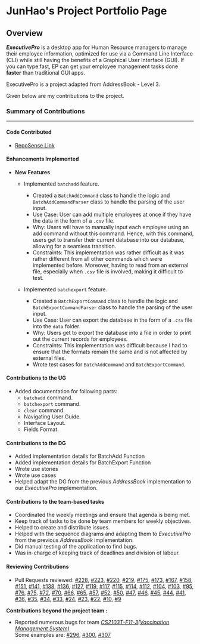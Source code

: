 # JunHao's Project Portfolio Page

## Overview

***ExecutivePro*** is a desktop app for Human Resource managers to manage their employee information, 
optimized for use via a Command Line Interface (CLI) while still having the benefits of a Graphical User Interface (GUI).
If you can type fast, EP can get your employee management tasks done **faster** than traditional GUI apps.

ExecutivePro is a project adapted from AddressBook - Level 3.

Given below are my contributions to the project.

### Summary of Contributions

---

#### Code Contributed 

* [RepoSense Link](https://nus-cs2103-ay2223s2.github.io/tp-dashboard/?search=junhao247&breakdown=true&sort=groupTitle&sortWithin=title&since=2023-02-17&timeframe=commit&mergegroup=&groupSelect=groupByRepos&checkedFileTypes=docs~functional-code~test-code~other)

#### Enhancements Implemented
* **New Features**
    * Implemented `batchadd` feature.
        * Created a `BatchAddCommand` class to handle the logic
          and `BatchAddCommandParser` class to handle the parsing of the user input.
        * Use Case: User can add multiple employees at once if they have the data in the form of a `.csv` file.
        * Why: Users will have to manually input each employee using an add command without this command. Hence, with 
          this command, users get to transfer their current database into our database,
          allowing for a seamless transition.
        * Constraints: This implementation was rather difficult as it was rather different from all other commands
          which were implemented before. Moreover, having to read from an external file,
          especially when `.csv` file is involved, making it difficult to test.
      
  * Implemented `batchexport` feature.
      * Created a `BatchExportCommand` class to handle the logic
        and `BatchExportCommandParser` class to handle the parsing of the user input.
      * Use Case: User can export the database in the form of a `.csv` file into the `data` folder.
      * Why: Users get to export the database into a file in order to print out the current records for employees.
      * Constraints: This implementation was difficult because I had to ensure that the formats remain the same
        and is not affected by external files.
    * Wrote test cases for `BatchAddCommand` and `BatchExportCommand`.


#### Contributions to the UG
* Added documentation for following parts:
    * `batchadd` command.
    * `batchexport` command.
    * `clear` command.
    * Navigating User Guide.
    * Interface Layout.
    * Fields Format.

#### Contributions to the DG
* Added implementation details for BatchAdd Function
* Added implementation details for BatchExport Function
* Wrote use stories
* Wrote use cases
* Helped adapt the DG from the previous _AddressBook_ implementation to our _ExecutivePro_ implementation.


#### Contributions to the team-based tasks
* Coordinated the weekly meetings and ensure that agenda is being met.
* Keep track of tasks to be done by team members for weekly objectives.
* Helped to create and distribute issues.
* Helped with the sequence diagrams and adapting them to _ExecutivePro_ from the previous _AddressBook_ implementation.
* Did manual testing of the application to find bugs.
* Was in-charge of keeping track of deadlines and division of labour.

#### Reviewing Contributions
* Pull Requests reviewed:
  [#228](https://github.com/AY2223S2-CS2103T-W09-4/tp/pull/228),
  [#223](https://github.com/AY2223S2-CS2103T-W09-4/tp/pull/223),
  [#220](https://github.com/AY2223S2-CS2103T-W09-4/tp/pull/220),
  [#219](https://github.com/AY2223S2-CS2103T-W09-4/tp/pull/219),
  [#175](https://github.com/AY2223S2-CS2103T-W09-4/tp/pull/175),
  [#173](https://github.com/AY2223S2-CS2103T-W09-4/tp/pull/173),
  [#167](https://github.com/AY2223S2-CS2103T-W09-4/tp/pull/167),
  [#158](https://github.com/AY2223S2-CS2103T-W09-4/tp/pull/158),
  [#151](https://github.com/AY2223S2-CS2103T-W09-4/tp/pull/151),
  [#141](https://github.com/AY2223S2-CS2103T-W09-4/tp/pull/141),
  [#138](https://github.com/AY2223S2-CS2103T-W09-4/tp/pull/138),
  [#136](https://github.com/AY2223S2-CS2103T-W09-4/tp/pull/136),
  [#127](https://github.com/AY2223S2-CS2103T-W09-4/tp/pull/127),
  [#119](https://github.com/AY2223S2-CS2103T-W09-4/tp/pull/119),
  [#117](https://github.com/AY2223S2-CS2103T-W09-4/tp/pull/117),
  [#115](https://github.com/AY2223S2-CS2103T-W09-4/tp/pull/115),
  [#114](https://github.com/AY2223S2-CS2103T-W09-4/tp/pull/114),
  [#112](https://github.com/AY2223S2-CS2103T-W09-4/tp/pull/112),
  [#104](https://github.com/AY2223S2-CS2103T-W09-4/tp/pull/104),
  [#103](https://github.com/AY2223S2-CS2103T-W09-4/tp/pull/103),
  [#95](https://github.com/AY2223S2-CS2103T-W09-4/tp/pull/95),
  [#76](https://github.com/AY2223S2-CS2103T-W09-4/tp/pull/76),
  [#75](https://github.com/AY2223S2-CS2103T-W09-4/tp/pull/75),
  [#72](https://github.com/AY2223S2-CS2103T-W09-4/tp/pull/72),
  [#70](https://github.com/AY2223S2-CS2103T-W09-4/tp/pull/70),
  [#66](https://github.com/AY2223S2-CS2103T-W09-4/tp/pull/66),
  [#65](https://github.com/AY2223S2-CS2103T-W09-4/tp/pull/65),
  [#57](https://github.com/AY2223S2-CS2103T-W09-4/tp/pull/57),
  [#52](https://github.com/AY2223S2-CS2103T-W09-4/tp/pull/52),
  [#50](https://github.com/AY2223S2-CS2103T-W09-4/tp/pull/50),
  [#47](https://github.com/AY2223S2-CS2103T-W09-4/tp/pull/47),
  [#46](https://github.com/AY2223S2-CS2103T-W09-4/tp/pull/46),
  [#45](https://github.com/AY2223S2-CS2103T-W09-4/tp/pull/45),
  [#44](https://github.com/AY2223S2-CS2103T-W09-4/tp/pull/44),
  [#41](https://github.com/AY2223S2-CS2103T-W09-4/tp/pull/41),
  [#36](https://github.com/AY2223S2-CS2103T-W09-4/tp/pull/36),
  [#35](https://github.com/AY2223S2-CS2103T-W09-4/tp/pull/35),
  [#34](https://github.com/AY2223S2-CS2103T-W09-4/tp/pull/34),
  [#33](https://github.com/AY2223S2-CS2103T-W09-4/tp/pull/33),
  [#24](https://github.com/AY2223S2-CS2103T-W09-4/tp/pull/24),
  [#23](https://github.com/AY2223S2-CS2103T-W09-4/tp/pull/23),
  [#22](https://github.com/AY2223S2-CS2103T-W09-4/tp/pull/22),
  [#10](https://github.com/AY2223S2-CS2103T-W09-4/tp/pull/10),
  [#9](https://github.com/AY2223S2-CS2103T-W09-4/tp/pull/9)




**Contributions beyond the project team :**
- Reported numerous bugs for team [_CS2103T-F11-3(Vaccination Management System)_](https://github.com/AY2223S2-CS2103-F11-3/tp)  
  Some examples are: [#296](https://github.com/AY2223S2-CS2103-F11-3/tp/issues/296),
[#300](https://github.com/AY2223S2-CS2103-F11-3/tp/issues/300), 
[#307](https://github.com/AY2223S2-CS2103-F11-3/tp/issues/307)

